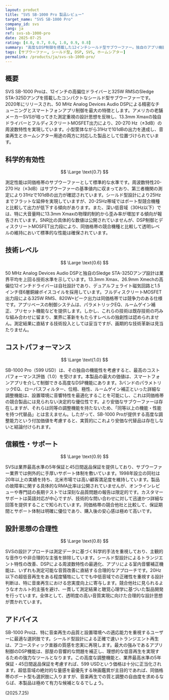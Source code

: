 ```yaml
---
layout: product
title: "SVS SB-1000 Pro 製品レビュー"
target_name: "SVS SB-1000 Pro"
company_id: svs
lang: ja
ref: svs-sb-1000-pro
date: 2025-07-25
rating: [4.0, 0.7, 0.6, 1.0, 0.9, 0.8]
summary: "高度なDSP制御を搭載した12インチシールド型サブウーファー。独自のアプリ機能による高い調整能力と、業界最高水準のサポートが特徴です。"
tags: [サブウーファー, シールド型, DSP, SVS, ホームシアター]
permalink: /products/ja/svs-sb-1000-pro/
---
```


## 概要

SVS SB-1000 Proは、12インチの高偏位ドライバーと325W RMSのSledge STA-325Dアンプを搭載したコンパクトなシールド型サブウーファーです。2020年にリリースされ、50 MHz Analog Devices Audio DSPによる精密なチューニングとスマートフォンアプリ制御を最大の特徴とします。アメリカの老舗メーカーSVSが培ってきた測定重視の設計思想を反映し、13.3mm Xmaxの独自ドライバーとフルディスクリートMOSFET出力により、20-270 Hz（±3dB）の周波数特性を実現しています。小型筐体ながら31Hzで101dBの出力を達成し、音楽再生とホームシアター用途の両方に対応した製品として位置づけられています。

## 科学的有効性

$$ \Large \text{0.7} $$

測定性能は同価格帯のサブウーファーとして標準的な水準です。周波数特性20-270 Hz（±3dB）はサブウーファーの基準値内に収まっており、第三者機関の測定により31Hzで101dBの出力が確認されています。シールド型設計により25Hzまでフラットな延伸を実現していますが、20-25Hz帯域ではポート型競合機種と比較して出力が低下する傾向があります。また、深い低音域（30Hz以下）では、特に大音量時に13.3mm Xmaxの物理的制約から歪み率が増加する傾向が報告されています。SNR比の具体的な数値は公開されていませんが、DSP制御とディスクリートMOSFET出力段により、同価格帯の競合機種と比較して透明レベルの維持において標準的な性能は確保されています。

## 技術レベル

$$ \Large \text{0.6} $$

50 MHz Analog Devices Audio DSPと独自のSledge STA-325Dアンプ設計は業界平均を上回る技術水準を示しています。13.3mm Xmax、26.9mm Xmechの高偏位12インチドライバーは自社設計であり、デュアルフェライト磁気回路と1.5インチ径6層銅線ボイスコイルを採用しています。フルディスクリートMOSFET出力段による325W RMS、820W+ピーク出力は同価格帯では競争力のある仕様です。アプリベースの制御システムは、パラメトリックEQ、ルームゲイン補正、プリセット機能などを提供します。しかし、これらの技術は既存技術の巧みな組み合わせに留まり、業界に革新をもたらすレベルの独創性は認められません。測定結果に直結する技術投入としては妥当ですが、画期的な技術革新は見当たりません。

## コストパフォーマンス

$$ \Large \text{1.0} $$

SB-1000 Pro（599 USD）は、その独自の機能性を考慮すると、最高のコストパフォーマンス評価（1.0）を受けます。本製品の最大の価値は、スマートフォンアプリを介して制御できる高度なDSP機能にあります。3バンドのパラメトリックEQ、ローパスフィルター、位相、極性、ルームゲイン補正といった詳細な調整機能は、設置環境に音響特性を最適化することを可能にし、これは同価格帯の競合製品には見られない決定的な優位性です。より安価なサブウーファーは存在しますが、それらは同等の調整機能を持たないため、「同等以上の機能・性能を持つ代替品」とは言えません。したがって、SB-1000 Proが提供する高度な調整能力という付加価値を考慮すると、実質的にこれより安価な代替品は存在しないと結論付けられます。

## 信頼性・サポート

$$ \Large \text{0.9} $$

SVSは業界最高水準の5年保証と45日間返品保証を提供しており、サブウーファー業界では例外的に手厚いサポート体制を敷いています。1998年設立の同社は20年以上の実績を持ち、北米市場では高い顧客満足度を維持しています。製品の故障率に関する具体的なRMA比率は公開されていませんが、オンラインレビューや専門誌の長期テストでは深刻な品質問題の報告は限定的です。カスタマーサポートは英語対応が中心ですが、技術的な問い合わせに対して迅速かつ詳細な回答を提供することで知られています。同価格帯の競合他社と比較して、保証期間とサポート体制は明確に優位であり、購入後の安心感は極めて高いです。

## 設計思想の合理性

$$ \Large \text{0.8} $$

SVSの設計アプローチは測定データに基づく科学的手法を重視しており、主観的な音作りや非合理的な主張を排除しています。シールド型設計によるトランジエント特性の改善、DSPによる周波数特性の最適化、アプリによる室内音響補正機能は、いずれも測定可能な音質改善に直結する合理的なアプローチです。20Hz以下の超低音再生をある程度犠牲にしてでも中低音域での正確性を重視する設計判断は、特に音楽再生における忠実度向上に寄与します。競合他社に見られるようなオカルト的主張を避け、一貫して測定結果と聴覚心理学に基づいた製品開発を行っています。全体として、透明度の高い音質実現に向けた合理的な設計思想が貫かれています。

## アドバイス

SB-1000 Proは、特に音楽再生の品質と設置環境への適応能力を重視するユーザーに最適な選択肢です。シールド型設計による正確で速いトランジエント再生は、アコースティック楽器の質感を忠実に再現します。最大の強みであるアプリ制御のDSP機能は、部屋の音響的な問題を補正し、理想的な低音再生を実現するための強力なツールとなります。この高度な調整機能と、業界最高水準の5年保証・45日間返品保証を考慮すれば、599 USDという価格は十分に正当化されます。超低音域の絶対的な量感を最優先する映画鑑賞が主目的であれば、同価格帯のポート型も選択肢に入りますが、音楽再生での質と調整の自由度を求めるならば、本製品は極めて有力な候補となるでしょう。

(2025.7.25)
